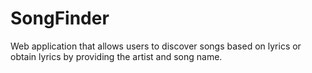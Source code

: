 # SongFinder
Web application that allows users to discover songs based on lyrics or obtain lyrics by providing the artist and song name.
